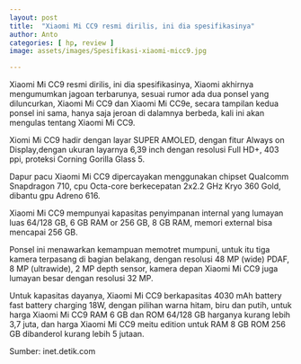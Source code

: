 ```yaml
---
layout: post
title:  "Xiaomi Mi CC9 resmi dirilis, ini dia spesifikasinya"
author: Anto
categories: [ hp, review ]
image: assets/images/Spesifikasi-xiaomi-micc9.jpg

---
```


Xiaomi Mi CC9 resmi dirilis, ini dia spesifikasinya, Xiaomi akhirnya mengumumkan jagoan terbarunya, sesuai rumor ada dua ponsel yang diluncurkan, Xiaomi Mi CC9 dan Xiaomi Mi CC9e, secara tampilan kedua ponsel ini sama, hanya saja jeroan di dalamnya berbeda, kali ini akan mengulas tentang Xiaomi Mi CC9.





Xiomi Mi CC9 hadir dengan layar SUPER AMOLED, dengan fitur Always on Display,dengan ukuran layarnya 6,39 inch dengan resolusi Full HD+, 403 ppi, proteksi Corning Gorilla Glass 5.

Dapur pacu Xiaomi Mi CC9 dipercayakan menggunakan chipset Qualcomm Snapdragon 710, cpu Octa-core berkecepatan 2x2.2 GHz Kryo 360 Gold, dibantu gpu Adreno 616.

Xiaomi Mi CC9 mempunyai kapasitas penyimpanan internal yang lumayan luas 64/128 GB, 6 GB RAM or 256 GB, 8 GB RAM, memori external bisa mencapai 256 GB.



Ponsel ini menawarkan kemampuan memotret mumpuni, untuk itu tiga kamera terpasang di bagian belakang, dengan resolusi 48 MP (wide) PDAF, 8 MP (ultrawide), 2 MP depth sensor, kamera depan Xiaomi Mi CC9 juga lumayan besar dengan resolusi 32 MP.


Untuk kapasitas dayanya, Xiaomi Mi CC9 berkapasitas 4030 mAh battery fast battery charging 18W, dengan pilihan warna hitam, biru dan putih, untuk harga Xiaomi Mi CC9 RAM 6 GB dan ROM 64/128 GB harganya kurang lebih 3,7 juta, dan harga Xiaomi Mi CC9 meitu edition untuk RAM 8 GB ROM 256 GB dibanderol kurang lebih 5 jutaan.

Sumber: inet.detik.com
